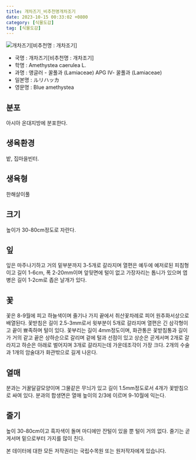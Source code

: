 ```yaml
---
title: 개차즈기_비추천명개차조기
date: 2023-10-15 00:33:02 +0800
category: [식물도감]
tag: [식물도감]
---
```




![개차즈기[비추천명 : 개차조기]](/fileUpload/plants/basic/Labiatae/Amethystea/15660/1_th2.JPG)
- 국명 : 개차즈기[비추천명 : 개차조기]
- 학명 : Amethystea caerulea L.
- 과명 : 앵글러 - 꿀풀과 (Lamiaceae) APG Ⅳ- 꿀풀과 (Lamiaceae)
- 일본명 : ルリハッカ
- 영문명 : Blue amethystea


## 분포
아시아 온대지방에 분포한다.
## 생육환경
밭, 집마을빈터.
## 생육형
한해살이풀
## 크기
높이가 30-80cm정도로 자란다.
## 잎
잎은 마주나기하고 거의 밑부분까지 3-5개로 갈라지며 열편은 예두에 예저로된 피침형이고 길이 1-6cm, 폭 2-20mm이며 앞뒷면에 털이 없고 가장자리는 톱니가 있으며 엽병은 길이 1-2cm로 좁은 날개가 있다.
## 꽃
꽃은 8-9월에 피고 하늘색이며 줄기나 가지 끝에서 취산꽃차례로 피어 원추화서상으로 배열된다. 꽃받침은 길이 2.5-3mm로서 윗부분이 5개로 갈라지며 열편은 긴 삼각형이고 끝이 뾰족하며 털이 있다. 꽃부리는 길이 4mm정도이며, 화관통은 꽃받침통과 길이가 거의 같고 끝은 상하순으로 갈리며 겉에 털과 선점이 있고 상순은 곧게서며 2개로 갈라지고 하순은 아래로 벌어지며 3개로 갈라지는데 가운데조각이 가장 크다. 2개의 수술과 1개의 암술대가 화관밖으로 길게 나온다.
## 열매
분과는 거꿀달걀모양이며 그물같은 무늬가 있고 길이 1.5mm정도로서 4개가 꽃받침으로 싸여 있다. 분과의 합생면은 열매 높이의 2/3에 이르며 9-10월에 익는다.
## 줄기
높이 30-80cm이고 흑자색이 돌며 마디에만 잔털이 있을 뿐 털이 거의 없다. 줄기는 곧게서며 밑으로부터 가지를 많이 친다.






본 데이터에 대한 모든 저작권리는 국립수목원 또는 원저작자에게 있습니다.
